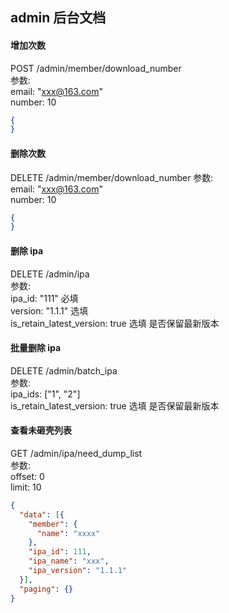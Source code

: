 ## admin 后台文档


#### 增加次数
POST /admin/member/download_number  
参数:  
email: "xxx@163.com"  
number: 10
```json
{
}
```

#### 删除次数
DELETE /admin/member/download_number 
参数:  
email: "xxx@163.com"  
number: 10
```json
{
}
```

#### 删除 ipa
DELETE /admin/ipa  
参数:  
ipa_id: "111"  必填  
version: "1.1.1"  选填  
is_retain_latest_version: true  选填  是否保留最新版本


#### 批量删除 ipa 
DELETE /admin/batch_ipa  
参数:  
ipa_ids: ["1", "2"]  
is_retain_latest_version: true  选填  是否保留最新版本


#### 查看未砸壳列表
GET /admin/ipa/need_dump_list  
参数:  
offset: 0  
limit: 10
```json
{
  "data": [{
    "member": {
      "name": "xxxx"
    },
    "ipa_id": 111,
    "ipa_name": "xxx",
    "ipa_version": "1.1.1" 
  }],
  "paging": {}
}
